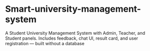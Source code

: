 # Smart-university-management-system
A Student University Management System with Admin, Teacher, and Student panels. Includes feedback, chat UI, result card, and user registration — built without a database
